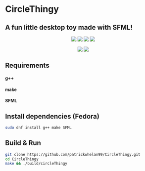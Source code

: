 # CircleThingy
## A fun little desktop toy made with SFML! 


<p align='center'>
  <img src="https://img.shields.io/static/v1?label=Maintained&message=Yes&color=success"/>
  <img src="https://img.shields.io/github/issues/patrickwhelan99/CircleThingy"/>
  <img src="https://img.shields.io/github/forks/patrickwhelan99/CircleThingy"/>
  <img src="https://img.shields.io/github/stars/patrickwhelan99/CircleThingy"/>
<p/>

<p align='center'>
  <img src="https://img.shields.io/github/license/patrickwhelan99/CircleThingy"/> 
  <img src="https://img.shields.io/static/v1?label=Made%20With&message=C%2B%2B&color=informational"/>
<p/>


## Requirements
#### g++
#### make
#### SFML

## Install dependencies (Fedora)
```bash
sudo dnf install g++ make SFML
```

## Build & Run
```bash
git clone https://github.com/patrickwhelan99/CircleThingy.git
cd CircleThingy
make && ./build/circleThingy
```
